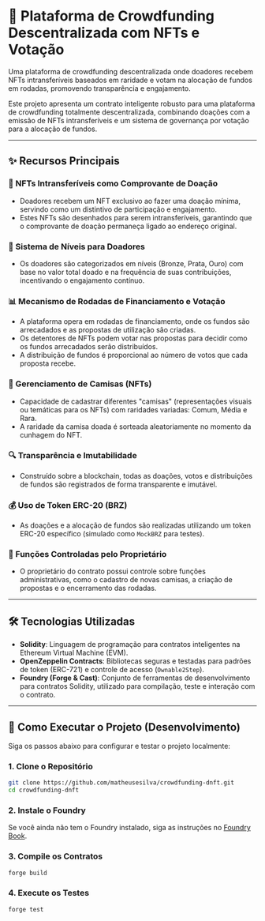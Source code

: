 # 🚀 Plataforma de Crowdfunding Descentralizada com NFTs e Votação

Uma plataforma de crowdfunding descentralizada onde doadores recebem NFTs intransferíveis baseados em raridade e votam na alocação de fundos em rodadas, promovendo transparência e engajamento.

Este projeto apresenta um contrato inteligente robusto para uma plataforma de crowdfunding totalmente descentralizada, combinando doações com a emissão de NFTs intransferíveis e um sistema de governança por votação para a alocação de fundos.

---

## ✨ Recursos Principais

### 🏅 NFTs Intransferíveis como Comprovante de Doação

- Doadores recebem um NFT exclusivo ao fazer uma doação mínima, servindo como um distintivo de participação e engajamento.
- Estes NFTs são desenhados para serem intransferíveis, garantindo que o comprovante de doação permaneça ligado ao endereço original.

### 🧱 Sistema de Níveis para Doadores

- Os doadores são categorizados em níveis (Bronze, Prata, Ouro) com base no valor total doado e na frequência de suas contribuições, incentivando o engajamento contínuo.

### 📊 Mecanismo de Rodadas de Financiamento e Votação

- A plataforma opera em rodadas de financiamento, onde os fundos são arrecadados e as propostas de utilização são criadas.
- Os detentores de NFTs podem votar nas propostas para decidir como os fundos arrecadados serão distribuídos.
- A distribuição de fundos é proporcional ao número de votos que cada proposta recebe.

### 👕 Gerenciamento de Camisas (NFTs)

- Capacidade de cadastrar diferentes "camisas" (representações visuais ou temáticas para os NFTs) com raridades variadas: Comum, Média e Rara.
- A raridade da camisa doada é sorteada aleatoriamente no momento da cunhagem do NFT.

### 🔍 Transparência e Imutabilidade

- Construído sobre a blockchain, todas as doações, votos e distribuições de fundos são registrados de forma transparente e imutável.

### 💰 Uso de Token ERC-20 (BRZ)

- As doações e a alocação de fundos são realizadas utilizando um token ERC-20 específico (simulado como `MockBRZ` para testes).

### 🔐 Funções Controladas pelo Proprietário

- O proprietário do contrato possui controle sobre funções administrativas, como o cadastro de novas camisas, a criação de propostas e o encerramento das rodadas.

---

## 🛠️ Tecnologias Utilizadas

- **Solidity**: Linguagem de programação para contratos inteligentes na Ethereum Virtual Machine (EVM).
- **OpenZeppelin Contracts**: Bibliotecas seguras e testadas para padrões de token (ERC-721) e controle de acesso (`Ownable2Step`).
- **Foundry (Forge & Cast)**: Conjunto de ferramentas de desenvolvimento para contratos Solidity, utilizado para compilação, teste e interação com o contrato.

---

## 🚀 Como Executar o Projeto (Desenvolvimento)

Siga os passos abaixo para configurar e testar o projeto localmente:

### 1. Clone o Repositório

```bash
git clone https://github.com/matheusesilva/crowdfunding-dnft.git
cd crowdfunding-dnft
```

### 2. Instale o Foundry

Se você ainda não tem o Foundry instalado, siga as instruções no [Foundry Book](https://getfoundry.sh/).

### 3. Compile os Contratos
   
```bash
forge build
```

### 4. Execute os Testes
   
```bash
forge test
```
